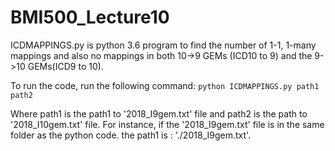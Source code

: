 # BMI500_Lecture10

ICDMAPPINGS.py is python 3.6 program to find the number of 1-1, 1-many mappings and also no mappings in both 10->9 GEMs (ICD10 to 9) and the 9->10 GEMs(ICD9 to 10).

To run the code, run the following command:
```python ICDMAPPINGS.py path1 path2```

Where path1 is the path1 to '2018_I9gem.txt' file and path2 is the path to '2018_I10gem.txt' file. For instance, if the '2018_I9gem.txt' file is in the same folder as the python code. the path1 is : './2018_I9gem.txt'.
